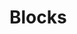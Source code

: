 # Blocks

<div id='blocks-container'></div>

<script>
const blocksByCategory = {
    "Uncategorized": [
        
    ],
    "Building_Blocks": [
        "Block.png",
        "Cone.png",
        "Corner_Quadrant.png",
        "Corner_Wedge.png",
        "Corner_Wedge_2.png",
        "Cube.png",
        "Cylinder.png",
        "Cylinder_V2.png",
        "Cylinder_panel.png",
        "Hexagon.png",
        "Hexagon_panel.png",
        "Hollow Sphere.png",
        "Hollow_Cone.png",
        "Hollow_cylinder.png",
        "Image.png",
        "Inverted_Cylinder.png",
        "Inverted_Quarter_Cylinder.png",
        "Inverted_cylinder_panel.png",
        "Octagon.png",
        "Octagon_panel.png",
        "Panel.png",
        "Pyramid.png",
        "Quadrant.png",
        "Seat Block.png",
        "Slab.png",
        "Sphere.png",
        "Truss.png",
        "Wedge.png",
        "Wedge_2.png"
    ],
    "Christmas": [
        "Menorah.png",
        "Present.png",
        "Wreath.png"
    ],
    "Decorations": [
        "Holographic_Text.png",
        "Label.png",
        "Light_Block.png",
        "Sign.png",
        "Surface_Light_Block.png"
    ],
    "Functional_Block": [
        "Sound_Block.png",
        "SpawnLocation.png"
    ],
    "Logics": [
        "And_Gate.png",
        "Bool_Storage.png",
        "Bool_Switch_Gate.png",
        "Button.png",
        "Constant_If.png",
        "Decrement_Gate.png",
        "Delay_Gate.png",
        "Door_Block.png",
        "Increment_Gate.png",
        "Inverter_Gate.png",
        "Number_Storage.png",
        "Or_Gate.png",
        "Setter_Boolean.png",
        "Setter_Number.png",
        "Setter_String.png",
        "String_Storage.png",
        "Switch.png",
        "XOR_Gate.png"
    ],
    "Nature": [
        "Pole.png",
        "Pole_End.png",
        "Post.png",
        "Snow.png",
        "Thin_post.png"
    ],
    "SciFi": [
        "Captains_Chair.png",
        "Catwalk.png",
        "Chair_Short.png",
        "Chair_Tall.png",
        "Exterior_Column.png",
        "Interior_Hall_Panel.png",
        "Space_Bed.png",
        "Space_Window.png",
        "Space_Window_Corner.png"
    ],
    "Terrain": [
        "Asphalt.png",
        "Basalt.png",
        "Brick.png",
        "Cobblestone.png",
        "Concrete.png",
        "Cracked_Lava.png",
        "Glacier.png",
        "Grass.png",
        "Ground.png",
        "Ice.png",
        "Leafy_Grass.png",
        "Limestone.png",
        "Mud.png",
        "Pavement.png",
        "Rock.png",
        "Salt.png",
        "Sand.png",
        "Sandstone.png",
        "Slate.png",
        "Snow.png",
        "Water.png",
        "Wood_Planks.png"
    ],
    "Urban": [
        "No_Cycling_Sign.png",
        "No_Parking_Sign.png",
        "Speed_Limit_Sign.png"
    ],
};


const container = document.getElementById("blocks-container");

for (const category in blocksByCategory) {
    const catDiv = document.createElement("div");
    catDiv.style.marginBottom = "40px";

    const catTitle = document.createElement("h2");
    catTitle.innerText = category.replace(/_/g," ");
    catDiv.appendChild(catTitle);

    blocksByCategory[category].forEach(file => {
        const name = file.replace(".png","").replace(/_/g," ");
        const blockDiv = document.createElement("div");
        blockDiv.style.marginBottom = "20px";

        const title = document.createElement("h3");
        title.innerText = name;

        const img = document.createElement("img");
        img.src = "Blocks/" + file;
        img.width = 100;

        blockDiv.appendChild(title);
        blockDiv.appendChild(img);
        catDiv.appendChild(blockDiv);
    });

    container.appendChild(catDiv);
}
</script>
